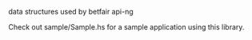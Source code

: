 data structures used by betfair api-ng

Check out sample/Sample.hs for a sample application using this library.
